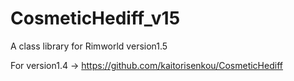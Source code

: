 # CosmeticHediff_v15
A class library for Rimworld version1.5

For version1.4 → https://github.com/kaitorisenkou/CosmeticHediff
